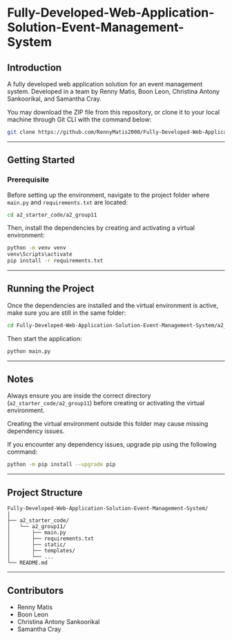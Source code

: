 # Fully-Developed-Web-Application-Solution-Event-Management-System

## Introduction

A fully developed web application solution for an event management system. Developed in a team by Renny Matis, Boon Leon, Christina Antony Sankoorikal, and Samantha Cray.

You may download the ZIP file from this repository, or clone it to your local machine through Git CLI with the command below:

```bash
git clone https://github.com/RennyMatis2000/Fully-Developed-Web-Application-Solution-Event-Management-System.git
```

---

## Getting Started

### Prerequisite

Before setting up the environment, navigate to the project folder where `main.py` and `requirements.txt` are located:

```bash
cd a2_starter_code/a2_group11
```

Then, install the dependencies by creating and activating a virtual environment:

```bash
python -m venv venv
venv\Scripts\activate
pip install -r requirements.txt
```

---

## Running the Project

Once the dependencies are installed and the virtual environment is active, make sure you are still in the same folder:

```bash
cd Fully-Developed-Web-Application-Solution-Event-Management-System/a2_starter_code/a2_group11
```

Then start the application:

```bash
python main.py
```

---

## Notes

Always ensure you are inside the correct directory (`a2_starter_code/a2_group11`) before creating or activating the virtual environment.

Creating the virtual environment outside this folder may cause missing dependency issues.

If you encounter any dependency issues, upgrade pip using the following command:

```bash
python -m pip install --upgrade pip
```

---

## Project Structure

```plaintext
Fully-Developed-Web-Application-Solution-Event-Management-System/
│
├── a2_starter_code/
│   └── a2_group11/
│       ├── main.py
│       ├── requirements.txt
│       ├── static/
│       ├── templates/
│       └── ...
└── README.md
```

---

## Contributors

- Renny Matis  
- Boon Leon  
- Christina Antony Sankoorikal  
- Samantha Cray
